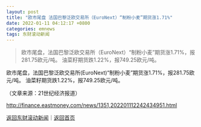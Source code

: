 ```yaml
---
layout: post
title: "欧市尾盘 法国巴黎泛欧交易所（EuroNext）“制粉小麦”期货涨1.71%"
date: 2022-01-11 04:12:17 +0800
categories: emnews
tags: 东财滚动新闻
---
```

> 欧市尾盘，法国巴黎泛欧交易所（EuroNext）“制粉小麦”期货涨1.71%，报281.75欧元/吨。 油菜籽期货跌1.22%，报749.25欧元/吨。

<p>欧市尾盘，法国巴黎泛欧交易所(EuroNext)“制粉小麦”期货涨1.71%，报281.75欧元/吨。 油菜籽期货跌1.22%，报749.25欧元/吨。</p><p class="em_media">（文章来源：21世纪经济报道）</p>

<http://finance.eastmoney.com/news/1351,202201112242434951.html>

[返回东财滚动新闻](//finews.withounder.com/emnews/)｜[返回首页](//finews.withounder.com/)